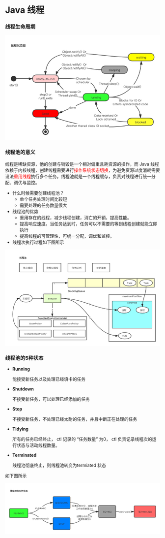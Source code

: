 

# Java 线程

### 线程生命周期

![avatar](../../images/jdk/concurrent/thread_state.png)

### 线程池的意义

线程是稀缺资源，他的创建与销毁是一个相对偏重且耗资源的操作，而 Java 线程依赖于内核线程，创建线程需要进行<font color="red">操作系统状态切换</font>，为避免资源过度消耗需要设法<font color="red">重用线程</font>执行多个任务。线程池就是一个线程缓存，负责对线程进行统一分配、调优与监控。

* 什么时候需要创建线程池？
  * 单个任务处理时间比较短
  * 需要处理的任务数量很大
* 线程池的优势
  * 重用存在的线程，减少线程创建，消亡的开销，提高性能。
  * 提高响应速度。当任务达到时，任务可以不需要的等到线程创建就能立即执行
  * 提高线程的可管理性，可统一分配，调优和监控。
* 线程次执行过程如下图所示

![avatar](../../images/interview/concurrent/ThreadPoolExecutor-Run.png)

### 线程池的5种状态

* **Running**

  能接受新任务以及处理已经填卡的任务

* **Shutdown**

  不接受新任务，可以处理已经添加的任务

* **Stop**

  不接受新任务，不处理已经太耐的任务，并且中断正在处理的任务

* **Tidying**

  所有的任务已经终止， ctl 记录的 “任务数量” 为0， ctl 负责记录线程次的运行状态与活动线程数量。

* **Terminated**

  线程池彻底终止，则线程池转变为termiated 状态

如下图所示

![avatar](../../images/interview/concurrent/ThreadPoolExecutor-State.png)